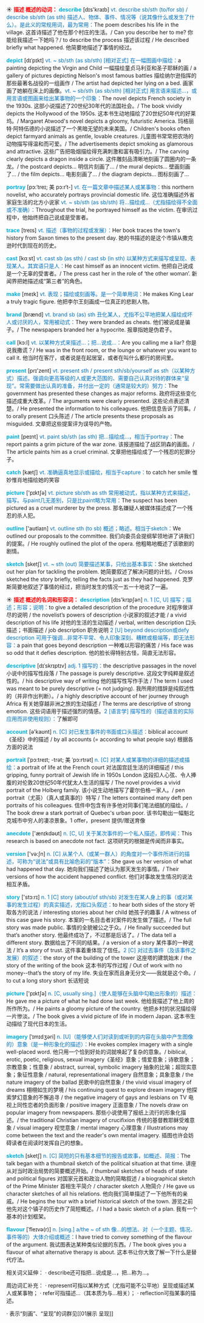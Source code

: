 ☀ <font color="red">**描述 概述的动词：**</font>
<font color="sky blue">**describe**</font> [dɪs'kraɪb] 
<font color="#0070c0">vt. describe sb/sth (to/for sb) / describe sb/sth (as sth) 描述人、物体、事件、情况等（说其像什么或发生了什么）。是此义的常规用词，最为常用：</font>The poem describes his life in the village. 这首诗描述了他在那个村庄的生活。/ Can you describe her to me? 你能给我描述一下她吗？/ to describe the process 描述该过程 / He described briefly what happened. 他简要地描述了事情的经过。
           
<font color="sky blue">**depict**</font> [dɪˈpɪkt]
<font color="#0070c0">vt. ~ sb/sth (as sb/sth) [相对正式] 在一幅图画中描绘：</font>a painting depicting the Virgin and Child 一幅描绘童贞马利亚和圣子耶稣的画 / a gallery of pictures depicting Nelson's most famous battles 描绘纳尔逊指挥的那些最著名战役的一组画作 / The artist had depicted her lying on a bed. 画家画了她躺在床上的画像。<font color="#0070c0">vt. ~ sb/sth (as sb/sth) [相对正式] 用言语来描述…，或用言语或图画来给出某事物的一个印象：</font>The novel depicts French society in the 1930s. 这部小说描述了20世纪30年代的法国社会。/ The book vividly depicts the Hollywood of the 1950s. 这本书生动地描绘了20世纪50年代的好莱坞。/ Margaret Atwood's novel depicts a gloomy, futuristic America. 玛格丽特·阿特伍德的小说描述了一个黑暗无望的未来美国。/ Children's books often depict farmyard animals as gentle, lovable creatures. 儿童图书常常把农场的动物描写得温和而可爱。/ The advertisements depict smoking as glamorous and attractive. 这些广告把吸烟描绘得充满刺激和富有吸引力。/ The carving clearly depicts a dragon inside a circle. 这件雕刻品清晰地刻画了圆圈内的一条龙。/ the postcard depicts… 明信片刻画了… / the mural depicts… 壁画刻画了… / the film depicts… 电影刻画了… / the diagram depicts… 图标刻画了…         

<font color="sky blue">**portray**</font> [pɔ:ˈtreɪ; 美 pɔ:rˈt-]
<font color="#0070c0">vt. 在一篇文章中描述某人或某事物：</font>this northern novelist, who accurately portrays provincial domestic life. 这位准确描述外省家庭生活的北方小说家 <font color="#0070c0">vt. ~ sb/sth (as sb/sth) 将…描绘成…（尤指描绘得不全面或不准确）：</font>Throughout the trial, he portrayed himself as the victim. 在审讯过程中，他始终把自己说成是受害者。
           
<font color="sky blue">**trace**</font> [treɪs]
<font color="#0070c0">vt. 描述（事物的过程或发展）：</font>Her book traces the town's history from Saxon times to the present day. 她的书描述的是这个市镇从撒克逊时代到现在的历史。

<font color="sky blue">**cast**</font> [kɑːst] 
<font color="#0070c0">vt. cast sb (as sth) / cast sb (in sth) 以某种方式来描写或呈现、表现某人。其宾语只是人：</font>He cast himself as an innocent victim. 他把自己说成是一个无辜的受害者。/ The press cast her in the role of ‘the other woman’. 新闻界把她描述成“第三者”的角色。

<font color="sky blue">**make**</font> [meɪk] 
<font color="#0070c0">vt. 表现；描绘或刻画等。是一个简单用词：</font>He makes King Lear a truly tragic figure. 他把李尔王刻画成一位真正的悲剧人物。

<font color="sky blue">**brand**</font> [brænd] 
<font color="#0070c0">vt. brand sb (as) sth 丑化某人，尤指不公平地把某人描绘成坏人或讨厌的人，常用被动式：</font>They were branded as cheats. 他们被说成是骗子。/ The newspapers branded her a hypocrite. 报章指她是伪君子。

<font color="sky blue">**call**</font> [kɔ:l] 
<font color="#0070c0">vt. 以某种方式来描述…；把…说成…：</font>Are you calling me a liar? 你是说我撒谎？/ He was in the front room, or the lounge or whatever you want to call it. 他当时在客厅，或者说是在起居室，或者在叫什么都行的房间里。

<font color="sky blue">**present**</font> [prɪ'zent] 
<font color="#0070c0">vt. present sth / present sth/sb/yourself as sth（以某种方式）描述。强调向更高等级的人或更大范围的、需要自己认真对待的群体来“呈现”。常需要做出认真的准备，并付出一定的（通常是较大的）努力：</font>The government has presented these changes as major reforms. 政府将这些变化描述成重大改革。/ The arguments were clearly presented. 这些论点表述清楚。/ He presented the information to his colleagues. 他把信息告诉了同事。/ to orally present 口头陈述 / The article presents these proposals as misguided. 文章把这些提案评为误导的产物。

<font color="sky blue">**paint**</font> [peɪnt] 
<font color="#0070c0">vt. paint sb/sth (as sth) 把…描绘成…，相当于portray：</font>The report paints a grim picture of the war zone. 该报道描绘了战区阴森的画面。/ The article paints him as a cruel criminal. 文章把他描绘成了一个残忍的犯罪分子。

<font color="sky blue">**catch**</font> [kætʃ] 
<font color="#0070c0">vt. 准确逼真地显示或描绘，相当于capture：</font>to catch her smile 惟妙惟肖地描绘她的笑容

<font color="sky blue">**picture**</font> ['pɪktʃə] 
<font color="#0070c0">vt. picture sb/sth as sth 常用被动式，指以某种方式来描述，描写。与paint几无差别，只是比paint略为常用：</font>The suspect has been pictured as a cruel murderer by the press. 那名嫌疑人被媒体描述成了一个残忍的杀人犯。

<font color="sky blue">**outline**</font> ['aʊtlaɪn] 
<font color="#0070c0">vt. outline sth (to sb) 概述；略述。相当于sketch：</font>We outlined our proposals to the committee. 我们向委员会提纲挈领地讲了讲我们的提案。/ He roughly outlined the plot of the opera. 他粗略地概述了该歌剧的剧情。
           
<font color="sky blue">**sketch**</font> [sketʃ]
<font color="#0070c0">vt. ~ sth (out) 简要描述某事，只给出基本事实：</font>She sketched out her plan for tackling the problem. 她简要叙述了解决问题的计划。/ Cross sketched the story briefly, telling the facts just as they had happened. 克罗斯简要地叙述了事情的经过，把当时发生的情况一五一十地说了一遍。

☀ <font color="red">**描述 概述的名词和形容词：**</font>
<font color="sky blue">**description**</font> [dɪs'krɪpʃən] 
<font color="#0070c0">n. 1 [C, U] 描写；描述；形容；说明：</font>to give a detailed description of the procedure 对程序做详尽的说明 / the novelist’s powers of description 小说家的叙述才能 / a vivid description of his life 对他的生活的生动描述 / verbal, written description 口头描述；书面描述 / job description 职务说明 <font color="#0070c0">2 [U] beyond description或defy description 可用于强调…非常不平常、令人印象深刻、糟糕或极端等，即无法形容：</font>a pain that goes beyond description 一种难以形容的痛苦 / His face was so odd that it defies description. 他的脸长得特别古怪，简直无法形容。
           
<font color="sky blue">**descriptive**</font> [dɪˈskrɪptɪv]
<font color="#0070c0">adj. 1 描写的：</font>the descriptive passages in the novel 小说中的描写性段落 / The passage is purely descriptive. 这段文字纯粹是叙述性的。/ his descriptive way of writing 他的描写性写作手法 / The term I used was meant to be purely descriptive (= not judging). 我所用的措辞是纯叙述性的（并非作出判断）。/ a highly descriptive account of her journey through Africa 有关她穿越非洲之旅的生动描述 / The terms are descriptive of strong emotion. 这些词语用于描述强烈的情感。<font color="#0070c0">2 [语言学] 描写性的（描述语言的实际应用而非使用规则）：</font>了解即可

<font color="sky blue">**account**</font> [ə'kaʊnt] 
<font color="#0070c0">n. [C] 对已发生事件的书面或口头描述：</font>biblical account《圣经》中的描述 / by all accounts (= according to what people say) 根据各方面的说法
           
<font color="sky blue">**portrait**</font> [ˈpɔ:treɪt; -trət; 美 ˈpɔ:rtrət]
<font color="#0070c0">n. [C] 对某人或某事物的详细的描述或描绘：</font>a portrait of life at the French court 对法国宫廷生活的详细描述 / this gripping, funny portrait of Jewish life in 1950s London 这段扣人心弦、令人捧腹的对伦敦20世纪50年代犹太人生活的描写 / The novel provides a vivid portrait of the Holberg family. 该小说生动地描写了霍尔伯格一家人。/ pen portrait（尤英）（真人或真事的）特写 / The letters contained many deft pen portraits of his colleagues. 信件中包含有许多他对同事们笔法细腻的描绘。/ The book drew a stark portrait of Quebec's urban poor. 该书勾勒出一幅魁北克城市中穷人的凄凉景象。1 offer，present 提供/赠送育像
 
<font color="sky blue">**anecdote**</font> ['ænɪkdəʊt] 
<font color="#0070c0">n. [C, U] 关于某次事件的一个私人描述，即传闻：</font>This research is based on anecdote not fact. 这项研究的根据是传闻而非事实。

<font color="sky blue">**version**</font> ['və:ʃn] 
<font color="#0070c0">n. [C] 从某个人（或某一群人）的角度对一个事件所进行的描述，可称为“说法”或具有比喻色彩的“版本”：</font>She gave us her version of what had happened that day. 她向我们描述了她认为那天发生的事情。/ Their versions of how the accident happened conflict. 他们对事故发生情况的说法相互矛盾。

<font color="sky blue">**story**</font> ['stɔ:rɪ] 
<font color="#0070c0">n. 1 [C] story (about/of sth/sb) 对发生在某人身上的事（或对某事的发生过程）的真实描述，尤指口头叙述：</font>to hear both sides of the story 听取各方的说法 / interesting stories about her child 她孩子的趣事 / A witness of this case gave his story. 本案的一名目击者对案件的发生做了描述。/ The full story was made public. 事情的全貌被公之于众。/ He finally succeeded but that’s another story. 他最终成功了，不过那是后话了。/ The data tell a different story. 数据给出了不同的结果。/ a version of a story 某件事的一种说法 / It’s a story of trust. 这件事着重体现了信任。<font color="#0070c0">2 [C] 对过去事件（及该事件之发展）的叙述：</font>the story of the building of the tower 这座塔的建筑始末 / the story of the writing of the book 这本书的写作过程 / Out of work with no money--that’s the story of my life. 失业在家而且身无分文——我就是这个命。/ to cut a long story short 长话短说

<font color="sky blue">**picture**</font> ['pɪktʃə] 
<font color="#0070c0">n. [C, usually sing.]（使人能够在头脑中勾勒出形象的）描述：</font>He gave me a picture of what he had done last week. 他给我描述了他上周的所作所为。/ He paints a gloomy picture of the country. 他把乡村的状况描绘得一片惨淡。/ The book gives a vivid picture of life in modern Japan. 这本书生动描绘了现代日本的生活。
                     
<font color="sky blue">**imagery**</font> [ˈɪmɪdʒəri]
<font color="#0070c0">n. [U]（能够使人们对读到或听到的内容在头脑中产生图像的）意象（是一种形象化的描述）：</font>He evokes complex imagery with a single well-placed word. 他只用一个恰到好处的词就唤起了复杂的意象。/ biblical, erotic, poetic, religious, sexual imagery《圣经》意象；情爱意象；诗歌意象；宗教意象；性意象 / abstract, surreal, symbolic imagery 抽象的比喻；超现实意象；象征性意象 / natural, representational imagery 自然意象；具象意象 / the nature imagery of the ballad 民歌中的自然意象 / the vivid visual imagery of dreams 栩栩如生的梦境 / his continuing quest to explore dream imagery 他探索梦幻意象的不懈追寻 / the negative imagery of gays and lesbians on TV 电视上同性恋者的负面形象 / positive imagery 正面意象 / The novels draw on popular imagery from newspapers. 那些小说使用了报纸上流行的形象化描述。/ the traditional Christian imagery of crucifixion 传统的基督教耶稣受难意象 / visual imagery 视觉意象 / mental imagery 心理意象 / Illustrations may come between the text and the reader's own mental imagery. 插图也许会妨碍读者在阅读时发挥自己的想象。

<font color="sky blue">**sketch**</font> [sketʃ]
<font color="#0070c0">n. [C] 简短的只有基本细节的报告或故事，如概述、简报：</font>The talk began with a thumbnail sketch of the political situation at that time. 讲座从对当时政治局势的简要概述开始。/ thumbnail sketches of heads of state and political figures 对国家元首和政治人物的简略叙述 / a biographical sketch of the Prime Minister 首相生平简介 / character sketch 人物简介 / He gave us character sketches of all his relations. 他向我们简单描述了一下他所有的亲戚。/ He begins the tour with a brief historical sketch of the town. 游览之前他先对这个镇子的历史作了简短概述。/ I had a basic sketch of a plan. 我有一个基本的计划框架。
           
<font color="sky blue">**flavour**</font> [ˈfleɪvə(r)]
<font color="#0070c0">n. [sing.] a/the ~ of sth 像…的想法、对（一个主题、情况、事件等的）大体介绍或概述：</font>I have tried to convey something of the flavour of the argument. 我试图表达某种类似论据的东西。/ The book gives you a flavour of what alternative therapy is about. 这本书让你大致了解一下什么是替代疗法。

相关词义延伸：
· describe还可指把…说成是…，把…称为…。

周边词汇补充：
· represent可指以某种方式（尤指可能不公平地）呈现或描述某人或某事物；
· refer可指描述…（其本质为与…相关）；
· reflection可指某事的描述。

· 表示“刻画”、“呈现”的词群见[[01展示 呈现]]
